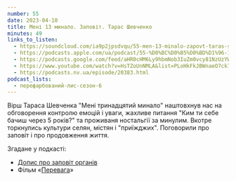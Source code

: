 ```yaml
---
number: 55
date: 2023-04-10
title: Мені 13 минало. Заповіт. Тарас Шевченко
minutes: 49
links_to_listen:
  - https://soundcloud.com/ia9p2jpsdvqu/55-men-13-minalo-zapovt-taras-shevchenko
  - https://podcasts.apple.com/ua/podcast/55-%D0%BC%D0%B5%D0%BD%D1%96-13-%D0%BC%D0%B8%D0%BD%D0%B0%D0%BB%D0%BE-%D0%B7%D0%B0%D0%BF%D0%BE%D0%B2%D1%96%D1%82-%D1%82%D0%B0%D1%80%D0%B0%D1%81-%D1%88%D0%B5%D0%B2%D1%87%D0%B5%D0%BD%D0%BA%D0%BE/id1563575488?i=1000608148734
  - https://podcasts.google.com/feed/aHR0cHM6Ly9hbmNob3IuZm0vcy81NzUzYWEwMC9wb2RjYXN0L3Jzcw/episode/NjkwNGM2MGUtNmRhNS00MjczLWI2NzgtYzc4ODRlMWI5MzE3?sa=X&ved=0CAUQkfYCahcKEwjo1azi-5_-AhUAAAAAHQAAAAAQAg
  - https://www.youtube.com/watch?v=HsTZoUnNMLA&list=PLoHkFkJBWnaeO7ck7gFfv0i99JD7Cgz-X&index=7
  - https://podcasts.nv.ua/episode/20383.html
podcast_lists:
  - перефарбований-лис-сезон-6
---
```


Вірш Тараса Шевченка "Мені тринадцятий минало" наштовхнув нас на обговорення
контролю емоцій і уваги, жахливе питання "Ким ти себе бачиш через 5 років?" та
проживаня ностальгії за минулим. Вкотре торкнулись культури селян, містян і
"приїжджих". Поговорили про заповіт і про продовження життя.

Згадане у подкасті:

- [Допис про заповіт органів][1]
- Фільм «[Перевага][2]»

[1]: https://www.facebook.com/permalink.php?story_fbid=pfbid0CUmUKyMmNK7bt1jNfKxVJskS8EfRJDeC1LkwrN6GN3Tq5MBs4X35f5SgTd4aBkYfl&id=100000197852315
[2]: https://youtu.be/hLy9jbE820w
